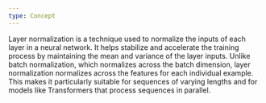 ```yaml
---
type: Concept
---
```


Layer normalization is a technique used to normalize the inputs of each layer in a neural network. It helps stabilize and accelerate the training process by maintaining the mean and variance of the layer inputs. Unlike batch normalization, which normalizes across the batch dimension, layer normalization normalizes across the features for each individual example. This makes it particularly suitable for sequences of varying lengths and for models like Transformers that process sequences in parallel.